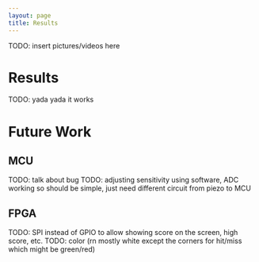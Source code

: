 ```yaml
---
layout: page
title: Results
---
```


TODO: insert pictures/videos here

# Results
TODO: yada yada it works

# Future Work

## MCU
TODO: talk about bug
TODO: adjusting sensitivity using software, ADC working so should be simple, just need different circuit from piezo to MCU

## FPGA
TODO: SPI instead of GPIO to allow showing score on the screen, high score, etc.
TODO: color (rn mostly white except the corners for hit/miss which might be green/red)
